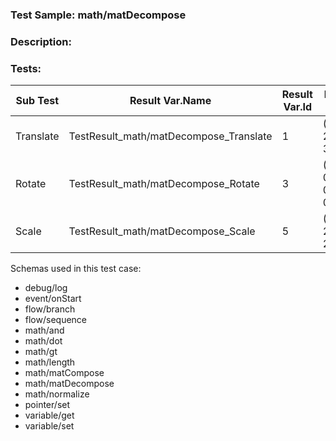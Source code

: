 ### **Test Sample:** math/matDecompose
### **Description:** 

### Tests:
| Sub Test | Result Var.Name | Result Var.Id | Expected Value
| ----------- | ----------- | ----------- |----------- |
| Translate | TestResult_math/matDecompose_Translate | 1 | (1.00000, 2.00000, 3.00000)
| Rotate | TestResult_math/matDecompose_Rotate | 3 | (0.39190, 0.20056, 0.36042, 0.82236)
| Scale | TestResult_math/matDecompose_Scale | 5 | (2.00000, 2.00000, 2.00000)

Schemas used in this test case:
- debug/log
- event/onStart
- flow/branch
- flow/sequence
- math/and
- math/dot
- math/gt
- math/length
- math/matCompose
- math/matDecompose
- math/normalize
- pointer/set
- variable/get
- variable/set
